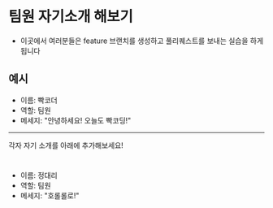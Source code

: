 # 팀원 자기소개 해보기 

- 이곳에서 여러분들은 feature 브랜치를 생성하고 풀리퀘스트를 보내는 실습을 하게 됩니다

## 예시 
- 이름: 빡코더 
- 역할: 팀원 
- 메세지: "안녕하세요! 오늘도 빡코딩!"

--- 
각자 자기 소개를 아래에 추가해보세요! 



# 
- 이름: 정대리
- 역할: 팀원
- 메세지: "호롤롤로!"

